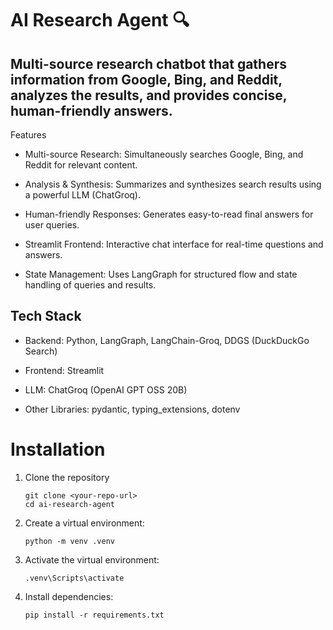 # AI Research Agent 🔍

## Multi-source research chatbot that gathers information from Google, Bing, and Reddit, analyzes the results, and provides concise, human-friendly answers.

Features

- Multi-source Research: Simultaneously searches Google, Bing, and Reddit for relevant content.

- Analysis & Synthesis: Summarizes and synthesizes search results using a powerful LLM (ChatGroq).

- Human-friendly Responses: Generates easy-to-read final answers for user queries.

- Streamlit Frontend: Interactive chat interface for real-time questions and answers.

- State Management: Uses LangGraph for structured flow and state handling of queries and results.

## Tech Stack

- Backend: Python, LangGraph, LangChain-Groq, DDGS (DuckDuckGo Search)

- Frontend: Streamlit

- LLM: ChatGroq (OpenAI GPT OSS 20B)

- Other Libraries: pydantic, typing_extensions, dotenv

# Installation

1. Clone the repository
   ```
   git clone <your-repo-url>
   cd ai-research-agent
   ```
2. Create a virtual environment:
   ```
   python -m venv .venv
   ```
3. Activate the virtual environment:
   ```
   .venv\Scripts\activate
   ```
4. Install dependencies:
   ```
   pip install -r requirements.txt
   ```






